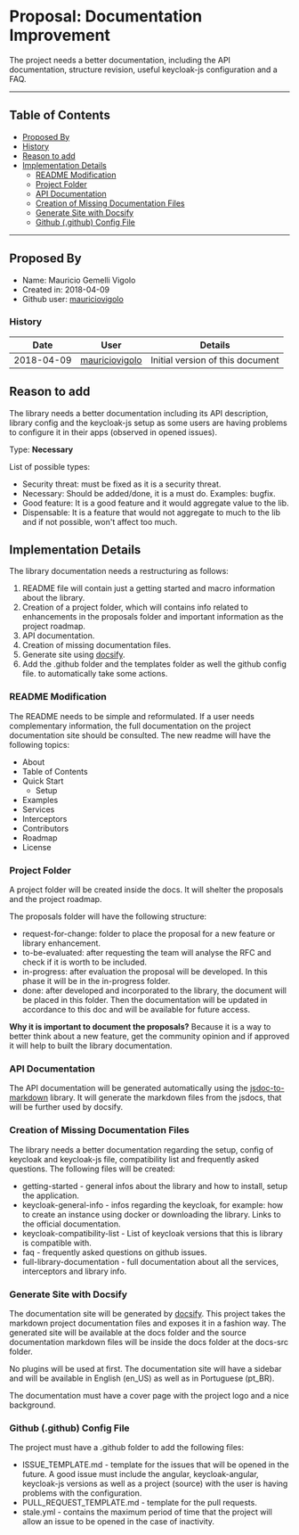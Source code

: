 # Proposal: Documentation Improvement

The project needs a better documentation, including the API documentation, structure revision, useful keycloak-js configuration and a FAQ.

---

## <a name="toc"></a> Table of Contents

* [Proposed By](#prb)
* [History](#his)
* [Reason to add](#rta)
* [Implementation Details](#imd)
  * [README Modification](#rdm)
  * [Project Folder](#pjf)
  * [API Documentation](#api)
  * [Creation of Missing Documentation Files](#cmd)
  * [Generate Site with Docsify](#gsd)
  * [Github (.github) Config File](#ghc)

---

## <a name="prb"></a> Proposed By

* Name: Mauricio Gemelli Vigolo
* Created in: 2018-04-09
* Github user: [mauriciovigolo](https://github.com/mauriciovigolo)

### <a name="his"></a> History

|    Date    |                        User                         | Details                          |
| :--------: | :-------------------------------------------------: | -------------------------------- |
| 2018-04-09 | [mauriciovigolo](https://github.com/mauriciovigolo) | Initial version of this document |

## <a name="rta"></a> Reason to add

The library needs a better documentation including its API description, library config and the keycloak-js setup as some users are having problems to configure it in their apps (observed in opened issues).

Type: **Necessary**

List of possible types:

* Security threat: must be fixed as it is a security threat.
* Necessary: Should be added/done, it is a must do. Examples: bugfix.
* Good feature: It is a good feature and it would aggregate value to the lib.
* Dispensable: It is a feature that would not aggregate to much to the lib and if not possible, won't affect too much.

## <a name="imd"></a> Implementation Details

The library documentation needs a restructuring as follows:

1.  README file will contain just a getting started and macro information about the library.
2.  Creation of a project folder, which will contains info related to enhancements in the proposals folder and important information as the project roadmap.
3.  API documentation.
4.  Creation of missing documentation files.
5.  Generate site using [docsify](https://docsify.js.org).
6.  Add the .github folder and the templates folder as well the github config file. to automatically take some actions.

### <a name="rdm"></a> README Modification

The README needs to be simple and reformulated. If a user needs complementary information, the full documentation on the project documentation site should be consulted.
The new readme will have the following topics:

* About
* Table of Contents
* Quick Start
  * Setup
* Examples
* Services
* Interceptors
* Contributors
* Roadmap
* License

### <a name="pjf"></a> Project Folder

A project folder will be created inside the docs. It will shelter the proposals and the project roadmap.

The proposals folder will have the following structure:

* request-for-change: folder to place the proposal for a new feature or library enhancement.
* to-be-evaluated: after requesting the team will analyse the RFC and check if it is worth to be included.
* in-progress: after evaluation the proposal will be developed. In this phase it will be in the in-progress folder.
* done: after developed and incorporated to the library, the document will be placed in this folder. Then the documentation will be updated in accordance to this doc and will be available for future access.

**Why it is important to document the proposals?** Because it is a way to better think about a new feature, get the community opinion and if approved it will help to built the library documentation.

### <a name="api"></a> API Documentation

The API documentation will be generated automatically using the [jsdoc-to-markdown](https://www.npmjs.com/package/jsdoc-to-markdown) library. It will generate the markdown files from the jsdocs, that will be further used by docsify.

### <a name="cmd"></a> Creation of Missing Documentation Files

The library needs a better documentation regarding the setup, config of keycloak and keycloak-js file, compatibility list and frequently asked questions.
The following files will be created:

* getting-started - general infos about the library and how to install, setup the application.
* keycloak-general-info - infos regarding the keycloak, for example: how to create an instance using docker or downloading the library. Links to the official documentation.
* keycloak-compatibility-list - List of keycloak versions that this is library is compatible with.
* faq - frequently asked questions on github issues.
* full-library-documentation - full documentation about all the services, interceptors and library info.

### <a name="gsd"></a> Generate Site with Docsify

The documentation site will be generated by [docsify](https://docsify.js.org). This project takes the markdown project documentation files and exposes it in a fashion way.
The generated site will be available at the docs folder and the source documentation markdown files will be inside the docs folder at the docs-src folder.

No plugins will be used at first. The documentation site will have a sidebar and will be available in English (en_US) as well as in Portuguese (pt_BR).

The documentation must have a cover page with the project logo and a nice background.

### <a name="ghc"></a> Github (.github) Config File

The project must have a .github folder to add the following files:

* ISSUE_TEMPLATE.md - template for the issues that will be opened in the future. A good issue must include the angular, keycloak-angular, keycloak-js versions as well as a project (source) with the user is having problems with the configuration.
* PULL_REQUEST_TEMPLATE.md - template for the pull requests.
* stale.yml - contains the maximum period of time that the project will allow an issue to be opened in the case of inactivity.
